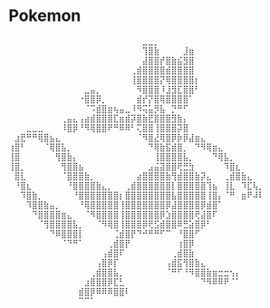 # Pokemon
 
⠀⠀⠀⠀⠀⠀⠀⠀⠀⠀⠀⠀⠀⠀⠀⠀⠀⠀⠀⠀⠀⠀⠀⣀⣀⡀⠀⠀⠀⠀⠀⠀⠀⠀⠀⠀⠀⠀⠀⠀⠀⠀⠀⠀
⠀⠀⠀⠀⠀⠀⠀⠀⠀⠀⠀⠀⠀⠀⠀⠀⠀⠀⠀⠀⠀⠀⠀⢹⣿⣷⠀⠀⠀⠀⣸⣶⠀⠀⠀⠀⠀⠀⠀⠀⠀⠀⠀⠀                    
⠀⠀⠀⠀⠀⠀⠀⠀⠀⠀⠀⠀⠀⠀⠀⠀⠀⠀⠀⠀⠀⠀⠀⣼⣿⣿⡞⣿⣷⣮⣻⣿⠀⠀⠀⠀⠀⠀⠀⠀⠀⠀⠀⠀
⠀⠀⠀⠀⠀⠀⠀⠀⠀⠀⠀⠀⠀⠀⠀⠀⠀⠀⠀⠀⠀⢀⣾⣿⣿⣿⣿⣾⣿⣿⣿⣿⠀⠀⠀⠀⠀⠀⠀⠀⠀⠀⠀⠀
⠀⠀⠀⠀⠀⠀⠀⠀⠀⠀⠀⠀⠀⠀⠀⠀⠀⠀⠀⠀⠀⢸⣿⣿⣿⣿⡝⢿⣿⣿⣿⣿⡆⠀⠀⠀⠀⠀⠀⠀⠀⠀⠀⠀      
⠀⠀⠀⠀⠀⠀⠀⠀⠀⠀⠀⠀⠀⣀⣤⡀⠀⠀⠀⠀⠀⠀⠻⣿⣿⣿⠸⣸⣻⣏⣿⣿⠃⠀⠀⠀⠀⠀⠀⠀⠀⠀⠀⠀
⠀⠀⠀⠀⠀⠀⠀⠀⠀⠀⠀⠀⠐⣿⣿⡿⡀⠀⠀⠀⠀⠀⣾⡞⡝⣿⢿⣿⣿⣿⣿⠁⠀⠀⠀⠀⠀⠀⠀⠀⠀⠀⠀⠀
⠀⠀⠀⠀⠀⠀⠀⠀⠀⠀⠀⠀⠀⠈⠩⣾⣿⣶⢦⣤⣀⠸⠻⢭⣥⡻⣧⠀⡙⠛⠋⠀⠀⠀⠀⠀⠀⠀⠀⠀⠀⠀⠀⠀
⠀⠀⠀⠀⠀⠀⠀⠀⠀⢀⣤⣄⢠⣴⣾⣿⣿⣿⣏⣶⣾⡽⣿⣷⣟⣿⣿⣿⣻⣷⡄⠀⠀⠀⠀⠀⠀⠀⠀⠀⠀⠀⠀⠀
⠀⠀⠀⣀⣀⣀⠀⠀⠀⠸⣿⡿⠘⠻⢿⣿⣿⠟⠛⠿⠿⠃⢍⣿⣿⢸⣿⣿⣿⡽⣿⠀⠀⠀⠀⠀⠀⠀⠀⠀⠀⠀⠀⠀
⠀⣰⣟⠛⠛⢿⣿⣦⣄⠀⠀⠀⠀⠀⠀⠀⠀⠀⠀⠀⠀⠀⠈⠻⣿⣜⢿⣿⡿⡷⡿⣼⣶⣄⠀⠀⠀⠀⠀⠀⠀⠀⠀⠀
⢰⣿⠃⠀⠀⠀⠈⢿⣿⣧⡀⠀⠀⠀⠀⠀⠀⠀⠀⠀⠀⠀⠀⠀⠙⢿⣷⣯⣾⣿⡀⠀⠙⠻⢿⣶⣄⠀⠀⠀⠀⠀⠀⠀
⢸⣿⠀⠀⠀⠀⠀⠀⢻⣿⣷⡄⠀⠀⠀⠀⠀⠀⠀⠀⠀⠀⠀⠀⠀⢸⣿⣿⣿⣿⣧⡀⠀⠀⠀⠙⢿⣧⡀⠀⠀⠀⠀⠀
⢸⣿⡀⠀⠀⠀⠀⠀⠀⢻⣿⣿⣦⠀⠀⠀⠀⠀⠀⠀⠀⠀⠀⠀⣠⣬⣽⣿⣿⢟⣛⣳⠀⠀⠀⠀⠀⠹⣿⣆⠀⠀⠀⠀
⠀⣿⣇⠀⠀⠀⠀⠀⠀⠈⣿⣿⣿⣷⡀⠀⠀⠀⠀⠀⠀⠀⣴⣿⣿⣿⣿⣷⢻⣾⣿⣿⣷⡽⣄⠀⠀⢀⣾⣿⣷⣄⠀⠀
⠀⠘⣿⣆⠀⠀⠀⠀⠀⠀⠘⣿⣿⣿⣿⣷⣄⡀⠀⠀⢀⣾⣿⣿⣿⣿⣿⣿⡇⣿⣿⣿⣿⣿⢹⣦⠀⢸⣇⠀⠹⣏⢧⡀
⠀⠀⠹⣿⣷⡀⠀⠀⠀⠀⠀⠘⣿⣿⣿⣿⣿⣿⣿⡆⣿⣿⣿⣿⣿⣿⣿⣿⣧⣿⣿⣿⣿⣿⢸⣿⡄⠈⠛⠀⣶⠟⠼⠇
⠀⠀⠀⠹⣿⣿⣷⣤⡀⠀⠀⠀⠘⢿⣿⣿⣿⣿⣿⢸⣿⣿⣿⣿⣿⣿⣿⡿⣼⣿⣿⣿⣿⡿⣾⣿⠁⠀⠀⠀⠀⠀⠀⠀
⠀⠀⠀⠀⠙⣿⣿⣿⣿⣶⣄⠀⠀⠈⠻⣿⣿⣿⣿⢸⣿⣿⣿⣿⣿⣿⡿⣱⣿⣿⣿⣿⢟⣼⣿⠏⠀⠀⠀⠀⠀⠀⠀⠀
⠀⠀⠀⠀⠀⠈⢻⣿⣿⣿⣿⣧⡀⠀⠀⠈⠻⢿⣿⢸⣿⣿⣿⡿⢟⣫⣾⣿⣿⠿⣛⣵⣿⡿⠃⠀⠀⠀⠀⠀⠀⠀⠀⠀
⠀⠀⠀⠀⠀⠀⠀⠙⠿⣿⣿⣿⡇⠀⠀⠀⠀⠀⢈⣾⣿⡟⠙⠚⠛⠛⠋⠉⠀⠘⣿⣿⠋⠀⠀⠀⠀⠀⠀⠀⠀⠀⠀⠀
⠀⠀⠀⠀⠀⠀⠀⠀⠀⠈⠙⠛⠁⠀⠀⠀⠀⢀⣾⣿⡟⠀⠀⠀⠀⠀⠀⠀⠀⢰⣿⡿⠀⠀⠀⠀⠀⠀⠀⠀⠀⠀⠀⠀
⠀⠀⠀⠀⠀⠀⠀⠀⠀⠀⠀⠀⠀⠀⠀⠀⢠⣾⣿⠏⠀⠀⠀⠀⠀⠀⠀⠀⢀⣾⣿⣷⠀⠀⠀⠀⠀⠀⠀⠀⠀⠀⠀⠀
⠀⠀⠀⠀⠀⠀⠀⠀⠀⠀⠀⠀⠀⠀⠀⢠⣿⡿⡏⠀⠀⠀⠀⠀⠀⠀⠀⢠⣾⣯⢻⣿⣷⣄⠀⠀⠀⠀⠀⠀⠀⠀⠀⠀
⠀⠀⠀⠀⠀⠀⠀⠀⠀⠀⠀⠀⠀⠀⢀⣾⣿⣿⣧⡀⠀⠀⠀⠀⠀⠀⠀⠈⠛⠋⠘⠻⣿⣿⣷⣶⣒⣒⢢⡄⠀⠀⠀⠀
⠀⠀⠀⠀⠀⠀⠀⠀⠀⠀⠀⠀⠀⣰⣿⣿⣿⡿⣏⣃⠀⠀⠀⠀⠀⠀⠀⠀⠀⠀⠀⠀⠀⠙⠻⠿⠿⠟⠈⠁⠀⠀⠀⠀
⠀⠀⠀⠀⠀⠀⠀⠀⠀⠀⠀⠀⣾⣿⡿⠿⠿⠿⣿⣿⠇⠀⠀⠀⠀⠀⠀⠀⠀⠀⠀⠀⠀⠀⠀⠀⠀⠀⠀⠀⠀⠀⠀⠀
⠀⠀⠀⠀⠀⠀⠀⠀⠀⠀⠀⠀⠉⠉⠁⠀⠀⠀⠀⠀⠀⠀⠀⠀⠀⠀⠀⠀⠀⠀⠀⠀⠀⠀⠀⠀⠀⠀⠀⠀⠀⠀⠀⠀
